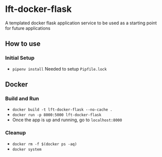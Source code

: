 # lft-docker-flask
A templated docker flask application service to be used as a starting point for future applications

## How to use
### Initial Setup
- `pipenv install` Needed to setup `Pipfile.lock`

## Docker
### Build and Run
- `docker build -t lft-docker-flask --no-cache .`
- `docker run -p 8000:5000 lft-docker-flask`
- Once the app is up and running, go to `localhost:8000`

### Cleanup
- `docker rm -f $(docker ps -aq)`
- `docker system`
